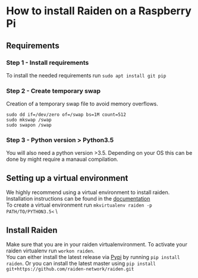 # How to install Raiden on a Raspberry Pi

## Requirements

### Step 1 - Install requirements
To install the needed requirements run
``sudo apt install git pip`` 

### Step 2 - Create temporary swap
Creation of a temporary swap file to avoid memory overflows.
```
sudo dd if=/dev/zero of=/swap bs=1M count=512
sudo mkswap /swap
sudo swapon /swap
```

### Step 3 - Python version > Python3.5
You will also need a python version >3.5. 
Depending on your OS this can be done by might require a manaual compilation.

## Setting up a virtual environment
We highly recommend using a virtual environment to install raiden. 
Installation instructions can be found in the [documentation](https://virtualenvwrapper.readthedocs.io/en/latest/install.html) \
To create a virtual environment run `mkvirtualenv raiden -p PATH/TO/PYTHON3.5<` \

## Install Raiden
Make sure that you are in your raiden virtualenvironment.
To activate your raiden virtualenv run `workon raiden`.\
You can either install the latest release via [Pypi](https://pypi.org/project/raiden/) by running `pip install raiden`.
Or you can install the latest master using `pip install git+https://github.com/raiden-network/raiden.git`